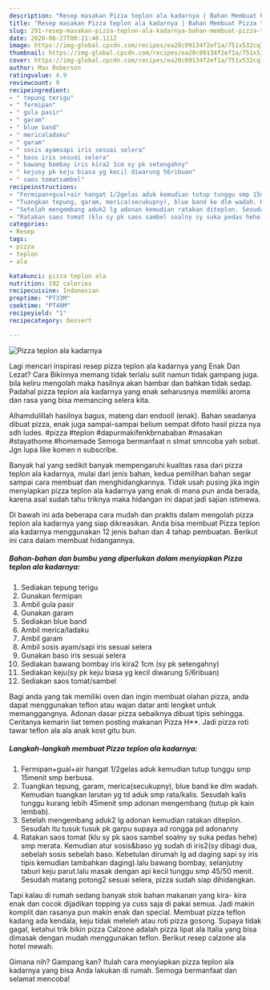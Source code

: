 ```yaml
---
description: "Resep masakan Pizza teplon ala kadarnya | Bahan Membuat Pizza teplon ala kadarnya Yang Mudah Dan Praktis"
title: "Resep masakan Pizza teplon ala kadarnya | Bahan Membuat Pizza teplon ala kadarnya Yang Mudah Dan Praktis"
slug: 291-resep-masakan-pizza-teplon-ala-kadarnya-bahan-membuat-pizza-teplon-ala-kadarnya-yang-mudah-dan-praktis
date: 2020-06-27T00:21:40.111Z
image: https://img-global.cpcdn.com/recipes/ea28c09134f2ef1a/751x532cq70/pizza-teplon-ala-kadarnya-foto-resep-utama.jpg
thumbnail: https://img-global.cpcdn.com/recipes/ea28c09134f2ef1a/751x532cq70/pizza-teplon-ala-kadarnya-foto-resep-utama.jpg
cover: https://img-global.cpcdn.com/recipes/ea28c09134f2ef1a/751x532cq70/pizza-teplon-ala-kadarnya-foto-resep-utama.jpg
author: Max Roberson
ratingvalue: 4.9
reviewcount: 9
recipeingredient:
- " tepung terigu"
- " fermipan"
- " gula pasir"
- " garam"
- " blue band"
- " mericaladaku"
- " garam"
- " sosis ayamsapi iris sesuai selera"
- " baso iris sesuai selera"
- " bawang bombay iris kira2 1cm sy pk setengahny"
- " kejusy pk keju biasa yg kecil diwarung 56ribuan"
- " saos tomatsambel"
recipeinstructions:
- "Fermipan+gual+air hangat 1/2gelas aduk kemudian tutup tunggu smp 15menit smp berbusa."
- "Tuangkan tepung, garam, merica(secukupny), blue band ke dlm wadah. Kemudian tuangkan larutan yg td aduk smp rata/kalis. Sesudah kalis tunggu kurang lebih 45menit smp adonan mengembang (tutup pk kain lembab)."
- "Setelah mengembang aduk2 lg adonan kemudian ratakan diteplon. Sesudah itu tusuk tusuk pk garpu supaya ad rongga pd adonanny"
- "Ratakan saos tomat (klu sy pk saos sambel soalny sy suka pedas hehe) smp merata. Kemudian atur sosis&amp;baso yg sudah di iris2(sy dibagi dua, sebelah sosis sebelah baso. Kebetulan dirumah lg ad daging sapi sy iris tipis kemudian tambahkan daging).lalu bawang bombay, selanjutny taburi keju parut.lalu masak dengan api kecil tunggu smp 45/50 menit. Sesudah matang potong2 sesuai selera, pizza sudah siap dihidangkan."
categories:
- Resep
tags:
- pizza
- teplon
- ala

katakunci: pizza teplon ala 
nutrition: 192 calories
recipecuisine: Indonesian
preptime: "PT33M"
cooktime: "PT40M"
recipeyield: "1"
recipecategory: Dessert

---
```



![Pizza teplon ala kadarnya](https://img-global.cpcdn.com/recipes/ea28c09134f2ef1a/751x532cq70/pizza-teplon-ala-kadarnya-foto-resep-utama.jpg)

Lagi mencari inspirasi resep pizza teplon ala kadarnya yang Enak Dan Lezat? Cara Bikinnya memang tidak terlalu sulit namun tidak gampang juga. bila keliru mengolah maka hasilnya akan hambar dan bahkan tidak sedap. Padahal pizza teplon ala kadarnya yang enak seharusnya memiliki aroma dan rasa yang bisa memancing selera kita.

Alhamdulillah hasilnya bagus, mateng dan endooll (enak). Bahan seadanya dibuat pizza, enak juga sampai-sampai belium sempat difoto hasil pizza nya sdh ludes. #pizza #teplon #dapurmakifenkbrnababan #masakan #stayathome #homemade Semoga bermanfaat n slmat smncoba yah sobat. Jgn lupa like komen n subscribe.

Banyak hal yang sedikit banyak mempengaruhi kualitas rasa dari pizza teplon ala kadarnya, mulai dari jenis bahan, kedua pemilihan bahan segar sampai cara membuat dan menghidangkannya. Tidak usah pusing jika ingin menyiapkan pizza teplon ala kadarnya yang enak di mana pun anda berada, karena asal sudah tahu triknya maka hidangan ini dapat jadi sajian istimewa.


Di bawah ini ada beberapa cara mudah dan praktis dalam mengolah pizza teplon ala kadarnya yang siap dikreasikan. Anda bisa membuat Pizza teplon ala kadarnya menggunakan 12 jenis bahan dan 4 tahap pembuatan. Berikut ini cara dalam membuat hidangannya.

<!--inarticleads1-->

##### Bahan-bahan dan bumbu yang diperlukan dalam menyiapkan Pizza teplon ala kadarnya:

1. Sediakan  tepung terigu
1. Gunakan  fermipan
1. Ambil  gula pasir
1. Gunakan  garam
1. Sediakan  blue band
1. Ambil  merica/ladaku
1. Ambil  garam
1. Ambil  sosis ayam/sapi iris sesuai selera
1. Gunakan  baso iris sesuai selera
1. Sediakan  bawang bombay iris kira2 1cm (sy pk setengahny)
1. Sediakan  keju(sy pk keju biasa yg kecil diwarung 5/6ribuan)
1. Sediakan  saos tomat/sambel


Bagi anda yang tak memiliki oven dan ingin membuat olahan pizza, anda dapat menggunakan teflon atau wajan datar anti lengket untuk memanggangnya. Adonan dasar pizza sebaiknya dibuat tipis sehingga. Ceritanya kemarin liat temen posting makanan Pizza H**. Jadi pizza roti tawar teflon ala ala anak kost gitu bun. 

<!--inarticleads2-->

##### Langkah-langkah membuat Pizza teplon ala kadarnya:

1. Fermipan+gual+air hangat 1/2gelas aduk kemudian tutup tunggu smp 15menit smp berbusa.
1. Tuangkan tepung, garam, merica(secukupny), blue band ke dlm wadah. Kemudian tuangkan larutan yg td aduk smp rata/kalis. Sesudah kalis tunggu kurang lebih 45menit smp adonan mengembang (tutup pk kain lembab).
1. Setelah mengembang aduk2 lg adonan kemudian ratakan diteplon. Sesudah itu tusuk tusuk pk garpu supaya ad rongga pd adonanny
1. Ratakan saos tomat (klu sy pk saos sambel soalny sy suka pedas hehe) smp merata. Kemudian atur sosis&amp;baso yg sudah di iris2(sy dibagi dua, sebelah sosis sebelah baso. Kebetulan dirumah lg ad daging sapi sy iris tipis kemudian tambahkan daging).lalu bawang bombay, selanjutny taburi keju parut.lalu masak dengan api kecil tunggu smp 45/50 menit. Sesudah matang potong2 sesuai selera, pizza sudah siap dihidangkan.


Tapi kalau di rumah sedang banyak stok bahan makanan yang kira- kira enak dan cocok dijadikan topping ya cuss saja di pakai semua. Jadi makin komplit dan rasanya pun makin enak dan special. Membuat pizza teflon kadang ada kendala, keju tidak meleleh atau roti pizza gosong. Supaya tidak gagal, ketahui trik bikin pizza Calzone adalah pizza lipat ala Italia yang bisa dimasak dengan mudah menggunakan teflon. Berikut resep calzone ala hotel mewah. 

Gimana nih? Gampang kan? Itulah cara menyiapkan pizza teplon ala kadarnya yang bisa Anda lakukan di rumah. Semoga bermanfaat dan selamat mencoba!
